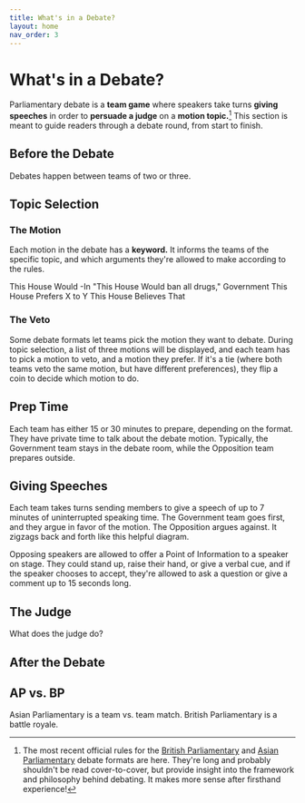 ```yaml
---
title: What's in a Debate?
layout: home
nav_order: 3
---
```


# What's in a Debate?
Parliamentary debate is a **team game** where speakers take turns **giving speeches** in order to **persuade a judge** on a **motion topic.**[^1] This section is meant to guide readers through a debate round, from start to finish.

## Before the Debate
Debates happen between teams of two or three. 

## Topic Selection

### The Motion
Each motion in the debate has a **keyword.** It informs the teams of the specific topic, and which arguments they're allowed to make according to the rules.

This House Would
  -In "This House Would ban all drugs," Government
This House Prefers X to Y
This House Believes That 

### The Veto
Some debate formats let teams pick the motion they want to debate. During topic selection, a list of three motions will be displayed, and each team has to pick a motion to veto, and a motion they prefer. If it's a tie (where both teams veto the same motion, but have different preferences), they flip a coin to decide which motion to do.

## Prep Time
Each team has either 15 or 30 minutes to prepare, depending on the format. They have private time to talk about the debate motion. Typically, the Government team stays in the debate room, while the Opposition team prepares outside.

## Giving Speeches
Each team takes turns sending members to give a speech of up to 7 minutes of uninterrupted speaking time. The Government team goes first, and they argue in favor of the motion. The Opposition argues against. It zigzags back and forth like this helpful diagram.

Opposing speakers are allowed to offer a Point of Information to a speaker on stage. They could stand up, raise their hand, or give a verbal cue, and if the speaker chooses to accept, they're allowed to ask a question or give a comment up to 15 seconds long.

## The Judge
What does the judge do? 

## After the Debate

## AP vs. BP
Asian Parliamentary is a team vs. team match. British Parliamentary is a battle royale.

[^1]: The most recent official rules for the [British Parliamentary](https://sadcdebate.com/files/WUDC-Manual-2024.pdf) and [Asian Parliamentary](https://docs.google.com/document/d/1JoJa0oqDfW06vAQb3eBcAX37oG9p2g0hRO44vvCHv_Q/edit?tab=t.0) debate formats are here. They're long and probably shouldn't be read cover-to-cover, but provide insight into the framework and philosophy behind debating. It makes more sense after firsthand experience!
